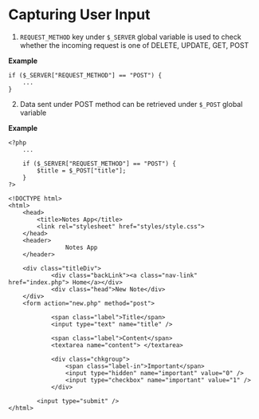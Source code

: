 # Capturing User Input

1. `REQUEST_METHOD` key under `$_SERVER` global variable is used to check whether the incoming request is one of DELETE, UPDATE, GET, POST

**Example**

```
if ($_SERVER["REQUEST_METHOD"] == "POST") {
    ...
}
```

2. Data sent under POST method can be retrieved under `$_POST` global variable

**Example**

```
<?php
    ...
    
    if ($_SERVER["REQUEST_METHOD"] == "POST") {
        $title = $_POST["title"];
    }
?>

<!DOCTYPE html>
<html>
    <head>
        <title>Notes App</title>
        <link rel="stylesheet" href="styles/style.css">
    </head>
    <header>
                Notes App
    </header>

    <div class="titleDiv">
            <div class="backLink"><a class="nav-link" href="index.php"> Home</a></div>
            <div class="head">New Note</div>
    </div>
    <form action="new.php" method="post">     

            <span class="label">Title</span>
            <input type="text" name="title" />
            
            <span class="label">Content</span>
            <textarea name="content"> </textarea>

            <div class="chkgroup">
                <span class="label-in">Important</span>
                <input type="hidden" name="important" value="0" />
                <input type="checkbox" name="important" value="1" />
            </div>
            
        <input type="submit" />
</html>
```

#